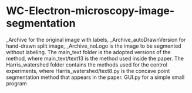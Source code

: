 # WC-Electron-microscopy-image-segmentation
_Archive for the original image with labels, _Archive_autoDrawnVersion for hand-drawn split image, _Archive_noLogo is the image to be segmented without labeling.
The main_text folder is the adopted versions of the method, where main_text/text13 is the method used inside the paper.
The Harris_watershed folder contains the methods used for the control experiments, where Harris_watershed/text8.py is the concave point segmentation method that appears in the paper.
GUI.py for a simple small program
